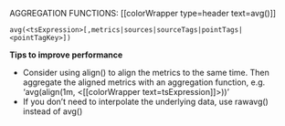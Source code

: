 AGGREGATION FUNCTIONS: [[colorWrapper type=header text=avg()]]

`avg(<tsExpression>[,metrics|sources|sourceTags|pointTags|<pointTagKey>])`

**Tips to improve performance**
- Consider using align() to align the metrics to the same time. Then aggregate the aligned metrics with an aggregation function, e.g. ‘avg(align(1m, <[[colorWrapper text=tsExpression]]>))’
- If you don’t need to interpolate the underlying data, use rawavg() instead of avg()